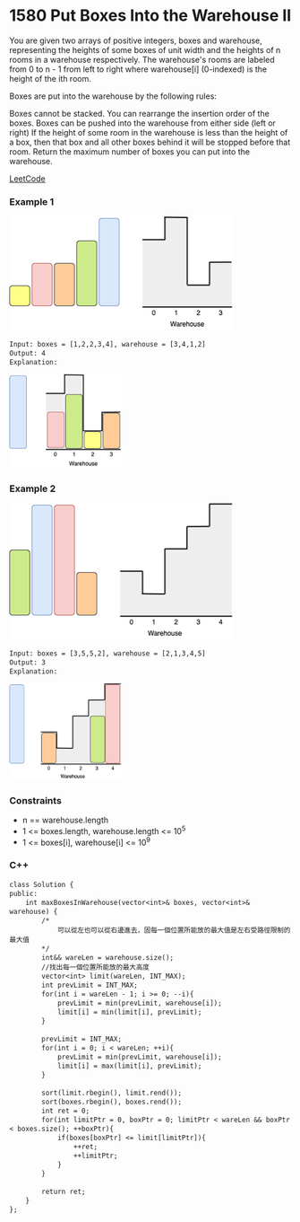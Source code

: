 # 1580 Put Boxes Into the Warehouse II


You are given two arrays of positive integers, boxes and warehouse, representing the heights of some boxes of unit width and the heights of n rooms in a warehouse respectively. The warehouse's rooms are labeled from 0 to n - 1 from left to right where warehouse[i] (0-indexed) is the height of the ith room.

Boxes are put into the warehouse by the following rules:

Boxes cannot be stacked.
You can rearrange the insertion order of the boxes.
Boxes can be pushed into the warehouse from either side (left or right)
If the height of some room in the warehouse is less than the height of a box, then that box and all other boxes behind it will be stopped before that room.
Return the maximum number of boxes you can put into the warehouse.

[LeetCode](https://leetcode.cn/problems/put-boxes-into-the-warehouse-ii/)

### Example 1

<img src="img/1580_1_1.png" width = "400"/>

```
Input: boxes = [1,2,2,3,4], warehouse = [3,4,1,2]
Output: 4
Explanation:
```
<img src="img/1580_1_2.png" width = "200"/>

### Example 2

<img src="img/1580_2_1.png" width = "400"/>

```
Input: boxes = [3,5,5,2], warehouse = [2,1,3,4,5]
Output: 3
Explanation:
```
<img src="img/1580_2_2.png" width = "200"/>
 

### Constraints

* n == warehouse.length
* 1 <= boxes.length, warehouse.length <= 10<sup>5</sup>
* 1 <= boxes[i], warehouse[i] <= 10<sup>9</sup>

### C++ 

```
class Solution {
public:
    int maxBoxesInWarehouse(vector<int>& boxes, vector<int>& warehouse) {
        /*
            可以從左也可以從右邊進去，固每一個位置所能放的最大值是左右受路徑限制的最大值
        */
        int&& wareLen = warehouse.size();
        //找出每一個位置所能放的最大高度
        vector<int> limit(wareLen, INT_MAX);
        int prevLimit = INT_MAX;
        for(int i = wareLen - 1; i >= 0; --i){
            prevLimit = min(prevLimit, warehouse[i]);
            limit[i] = min(limit[i], prevLimit);
        }
        
        prevLimit = INT_MAX;
        for(int i = 0; i < wareLen; ++i){
            prevLimit = min(prevLimit, warehouse[i]);
            limit[i] = max(limit[i], prevLimit);
        }

        sort(limit.rbegin(), limit.rend());
        sort(boxes.rbegin(), boxes.rend());
        int ret = 0;
        for(int limitPtr = 0, boxPtr = 0; limitPtr < wareLen && boxPtr < boxes.size(); ++boxPtr){
            if(boxes[boxPtr] <= limit[limitPtr]){
                ++ret;
                ++limitPtr;
            }
        }

        return ret;        
    }
};
```